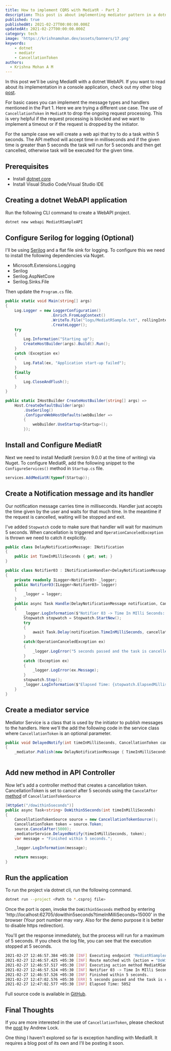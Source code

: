 ```yaml
---
title: How to implement CQRS with MediatR - Part 2
description: This post is about implementing mediator pattern in a dotnet WebAPI using MediatR library.
published: true
publishedAt: 2021-02-27T00:00:00.000Z
updatedAt: 2021-02-27T00:00:00.000Z
category: tech
image: 'https://krishnamohan.dev/assets/banners/17.png'
keywords: 
    - dotnet
    - mediatr
    - CancellationToken
authors:
  - Krishna Mohan A M
---
```



In this post we'll be using MediatR with a dotnet WebAPI. If you want to read about its implementation in a console application, check out my other blog [post](https://krishnamohan.dev/blog/how-to-implement-cqrs-with-mediat-r---part-1).

For basic cases you can implement the message types and handlers mentioned in the Part 1. Here we are trying a different use case. The use of `CancellationToken` in `MediatR` to drop the ongoing request processing. This is very helpful if the request processing is blocked and we want to implement a timeout or if the request is dropped by the initiator.

For the sample case we will create a web api that try to do a task within 5 seconds. The API method will accept time in milliseconds and if the given time is greater than 5 seconds the task will run for 5 seconds and then get cancelled, otherwise task will be executed for the given time.

## Prerequisites

- Install [dotnet core](https://dotnet.microsoft.com/download)
- Install Visual Studio Code/Visual Studio IDE 

## Creating a dotnet WebAPI application

Run the following CLI command to create a WebAPI project.

```bash
dotnet new webapi MediatRSampleAPI
```
## Configure Serilog for logging (Optional)

I'll be using [Serilog](https://serilog.net/) and a flat file sink for logging. To configure this we need to install the following dependencies via Nuget. 
- Microsoft.Extensions.Logging
- Serilog
- Serilog.AspNetCore
- Serilog.Sinks.File

Then update the `Program.cs` file.

```csharp
public static void Main(string[] args)
{
    Log.Logger = new LoggerConfiguration()
                    .Enrich.FromLogContext()
                    .WriteTo.File("logs/MediatRSample.txt", rollingInterval: RollingInterval.Day)
                    .CreateLogger();
    try
    {
        Log.Information("Starting up");
        CreateHostBuilder(args).Build().Run();
    }
    catch (Exception ex)
    {
        Log.Fatal(ex, "Application start-up failed");
    }
    finally
    {
        Log.CloseAndFlush();
    }
}

public static IHostBuilder CreateHostBuilder(string[] args) =>
    Host.CreateDefaultBuilder(args)
        .UseSerilog()
        .ConfigureWebHostDefaults(webBuilder =>
        {
            webBuilder.UseStartup<Startup>();
        });
```

## Install and Configure MediatR

Next we need to install MediatR (version 9.0.0 at the time of writing) via Nuget. To configure MediatR, add the following snippet to the `ConfigureServices()` method in `Startup.cs` file.

```csharp
services.AddMediatR(typeof(Startup));
```
## Create a Notification message and its handler

Our notification message carries time in milliseconds. Handler just accepts the time given by the user and waits for that much time. In the meantime if the request is cancelled, waiting will be stopped and exit.

I've added `Stopwatch` code to make sure that handler will wait for maximum 5 seconds. When cancellation is triggered and `OperationCanceledException` is thrown we need to catch it explicitly.

```csharp
public class DelayNotificationMessage: INotification
{
    public int TimeInMilliSeconds { get; set; }
}

public class Notifier03 : INotificationHandler<DelayNotificationMessage>
{
    private readonly ILogger<Notifier03> _logger;
    public Notifier03(ILogger<Notifier03> logger)
    {
        _logger = logger;
    }
    public async Task Handle(DelayNotificationMessage notification, CancellationToken cancellationToken)
    {
        _logger.LogInformation($"Notifier 03 -> Time In MIlli Seconds: {notification.TimeInMilliSeconds}");
        Stopwatch stopwatch = Stopwatch.StartNew();
        try
        {
            await Task.Delay(notification.TimeInMilliSeconds, cancellationToken);
        }
        catch(OperationCanceledException ex)
        {
            _logger.LogError("5 seconds passed and the task is cancelled");
        }
        catch (Exception ex)
        {
            _logger.LogError(ex.Message);                
        }
        stopwatch.Stop();
        _logger.LogInformation($"Elapsed Time: {stopwatch.ElapsedMilliseconds}");            
    }
}
```

## Create a mediator service

Mediator Service is a class that is used by the initiator to publish messages to the handlers. Here we'll the add the following code in the service class where `CancellationToken` is an optional parameter.

```csharp
public void DelayedNotify(int timeInMilliSeconds, CancellationToken cancellationToken = default)
{
    _mediator.Publish(new DelayNotificationMessage { TimeInMilliSeconds = timeInMilliSeconds }, cancellationToken);
        
```

## Add new method in API Controller

Now let's add a controller method that creates a cancellation token. CancellationToken is set to cancel after 5 seconds using the `CancelAfter` [method](https://docs.microsoft.com/en-us/dotnet/api/system.threading.cancellationtokensource?view=net-5.0#methods) of `CancellationTokenSource`

```csharp
[HttpGet("/dowithin5seconds")]
public async Task<string> DoWithin5Seconds(int timeInMilliSeconds)
{
    CancellationTokenSource source = new CancellationTokenSource();
    CancellationToken token = source.Token;
    source.CancelAfter(5000);
    _mediatorService.DelayedNotify(timeInMilliSeconds, token);
    var message = "Finished within 5 seconds.";

    _logger.LogInformation(message);

    return message;
}
```

## Run the application

To run the project via dotnet cli, run the following command.

```bash
dotnet run --project <Path to *.csproj file>
```

Once the port is open, invoke the `DoWithin5Seconds` method by entering 'http://localhost:62705/dowithin5seconds?timeInMilliSeconds=15000' in the browser (Your port number may vary. Also for the demo purpose it is better to disable https redirection).

You'll get the response immediately, but the process will run for a maximum of 5 seconds. If you check the log file, you can see that the execution stopped at 5 seconds.

```bash
2021-02-27 12:46:57.384 +05:30 [INF] Executing endpoint 'MediatRSampleAPI.Controllers.SlowTestController.DoWithin5Seconds (MediatRSampleAPI)'
2021-02-27 12:46:57.425 +05:30 [INF] Route matched with {action = "DoWithin5Seconds", controller = "SlowTest"}. Executing controller action with signature System.Threading.Tasks.Task`1[System.String] DoWithin5Seconds(Int32) on controller MediatRSampleAPI.Controllers.SlowTestController (MediatRSampleAPI).
2021-02-27 12:46:57.517 +05:30 [INF] Executing action method MediatRSampleAPI.Controllers.SlowTestController.DoWithin5Seconds (MediatRSampleAPI) - Validation state: "Valid"
2021-02-27 12:46:57.524 +05:30 [INF] Notifier 03 -> Time In MIlli Seconds: 15000
2021-02-27 12:46:57.526 +05:30 [INF] Finished within 5 seconds.
2021-02-27 12:47:02.576 +05:30 [ERR] 5 seconds passed and the task is cancelled
2021-02-27 12:47:02.577 +05:30 [INF] Elapsed Time: 5052
```

Full source code is available in [GitHub](https://github.com/krishnaanaril/try-outs/tree/master/MediatRSample/MediatRSampleAPI).

## Final Thoughts

If you are more interested in the use of `CancellationToken`, please checkout the [post](https://andrewlock.net/using-cancellationtokens-in-asp-net-core-mvc-controllers/) by Andrew Lock.

One thing I haven't explored so far is exception handling with MediatR. It requires a blog post of its own and I'll be posting it soon.